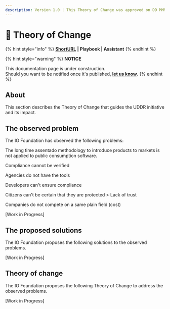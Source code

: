 ```yaml
---
description: Version 1.0 | This Theory of Change was approved on DD MMMM YYYY.
---
```


# 🔀 Theory of Change

{% hint style="info" %}
[**ShortURL**](https://tiof.click/UDDRTofC) **| Playbook | Assistant**
{% endhint %}

{% hint style="warning" %}
**NOTICE**

This documentation page is under construction.\
Should you want to be notified once it's published, [**let us know**](https://tiof.click/TIOFTarianUpdatesService).
{% endhint %}

## About

This section describes the Theory of Change that guides the UDDR initiative and its impact.

## The observed problem

The IO Foundation has observed the following problems:

The long time assentado methodology to introduce products to markets is not applied to public consumption software.

Compliance cannot be verified

Agencies do not have the tools

Developers can't ensure compliance

Citizens can't be certain that they are protected > Lack of trust

Companies do not compete on a same plain field (cost)&#x20;



\[Work in Progress]

## The proposed solutions

The IO Foundation proposes the following solutions to the observed problems.

\[Work in Progress]

## Theory of change

The IO Foundation proposes the following Theory of Change to address the observed problems.

\[Work in Progress]

